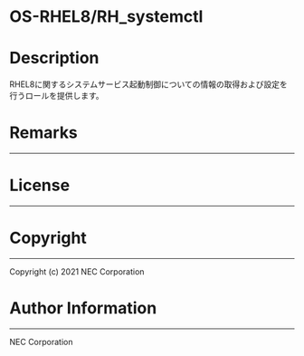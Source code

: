 OS-RHEL8/RH_systemctl
=======================================================
# Description
RHEL8に関するシステムサービス起動制御についての情報の取得および設定を行うロールを提供します。

# Remarks
-------

# License
-------

# Copyright
---------
Copyright (c) 2021 NEC Corporation

# Author Information
------------------
NEC Corporation

